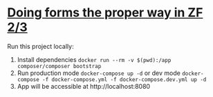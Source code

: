 # [Doing forms the proper way in ZF 2/3](http://dotcom.software/Proper-forms-in-ZF23)

Run this project locally:

1. Install dependencies `docker run --rm -v $(pwd):/app composer/composer bootstrap`
2. Run production mode `docker-compose up -d` or dev mode `docker-compose -f docker-compose.yml -f docker-compose.dev.yml up -d`
3. App will be accessible at http://localhost:8080
